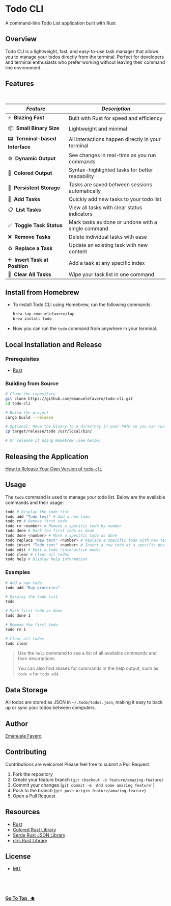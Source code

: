 # Todo CLI

A command-line Todo List application built with Rust

## Overview

Todo CLI is a lightweight, fast, and easy-to-use task manager that allows you to manage your todos directly from the terminal. Perfect for developers and terminal enthusiasts who prefer working without leaving their command line environment.

## Features

&nbsp;

| _Feature_                             | _Description_                                      |
| ------------------------------------- | -------------------------------------------------- |
| ⚡ **&nbsp;Blazing Fast**             | Built with Rust for speed and efficiency           |
| 📦 **&nbsp;Small Binary Size**        | Lightweight and minimal                            |
| 📟 **&nbsp;Terminal-based Interface** | All interactions happen directly in your terminal  |
| ⚙️ **&nbsp;Dynamic Output**           | See changes in real-time as you run commands       |
| 🎨 **&nbsp;Colored Output**           | Syntax-highlighted tasks for better readability    |
| 💾 **&nbsp;Persistent Storage**       | Tasks are saved between sessions automatically     |
| 📝 **&nbsp;Add Tasks**                | Quickly add new tasks to your todo list            |
| 📋 **&nbsp;List Tasks**               | View all tasks with clear status indicators        |
| ✅ **&nbsp;Toggle Task Status**       | Mark tasks as done or undone with a single command |
| ❌ **&nbsp;Remove Tasks**             | Delete individual tasks with ease                  |
| ♻️ **&nbsp;Replace a Task**           | Update an existing task with new content           |
| ➕ **&nbsp;Insert Task at Position**  | Add a task at any specific index                   |
| 🧹 **&nbsp;Clear All Tasks**          | Wipe your task list in one command                 |

## Install from Homebrew

- To install Todo CLI using Homebrew, run the following commands:

  ```bash
  brew tap emanuelefavero/tap
  brew install todo
  ```

- Now you can run the `todo` command from anywhere in your terminal.

## Local Installation and Release

### Prerequisites

- [Rust](https://www.rust-lang.org/tools/install)

### Building from Source

```bash
# Clone the repository
git clone https://github.com/emanuelefavero/todo-cli.git
cd todo-cli

# Build the project
cargo build --release

# Optional: Move the binary to a directory in your PATH so you can run it from anywhere
cp target/release/todo /usr/local/bin/

# Or release it using Homebrew (see below)
```

## Releasing the Application

[How to Release Your Own Version of `todo-cli`](RELEASE.md)

## Usage

The `todo` command is used to manage your todo list. Below are the available commands and their usage:

```bash
todo # Display the todo list
todo add "Todo text" # Add a new todo
todo rm # Remove first todo
todo rm <number> # Remove a specific todo by number
todo done # Mark the first todo as done
todo done <number> # Mark a specific todo as done
todo replace "New text" <number> # Replace a specific todo with new text
todo insert "Todo text" <number> # Insert a new todo at a specific position
todo edit # Edit a todo (interactive mode)
todo clear # Clear all todos
todo help # Display help information
```

### Examples

```bash
# Add a new todo
todo add "Buy groceries"

# Display the todo list
todo

# Mark first todo as done
todo done 1

# Remove the first todo
todo rm 1

# Clear all todos
todo clear
```

> Use the `help` command to see a list of all available commands and their descriptions
>
> You can also find aliases for commands in the help output, such as `todo a` for `todo add`.

## Data Storage

All todos are stored as JSON in `~/.todo/todos.json`, making it easy to back up or sync your todos between computers.

## Author

[Emanuele Favero](https://github.com/emanuelefavero)

## Contributing

Contributions are welcome! Please feel free to submit a Pull Request.

1. Fork the repository
2. Create your feature branch (`git checkout -b feature/amazing-feature`)
3. Commit your changes (`git commit -m 'Add some amazing feature'`)
4. Push to the branch (`git push origin feature/amazing-feature`)
5. Open a Pull Request

## Resources

- [Rust](https://www.rust-lang.org/)
- [Colored Rust Library](https://github.com/colored-rs/colored)
- [Serde Rust JSON Library](https://serde.rs/)
- [dirs Rust Library](https://crates.io/crates/dirs)

## License

- [MIT](LICENSE.md)

&nbsp;

&nbsp;

[**Go To Top &nbsp; ⬆️**](#todo-cli)
